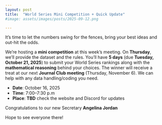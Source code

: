 ```yaml
---
layout: post
title:  "World Series Mini Competition + Quick Update"
#image: assets/images/posts/2025-09-12.png

---
```


It’s time to let the numbers swing for the fences, bring your best ideas and out-hit the odds.

We’re hosting a **mini competition** at this week’s meeting. On **Thursday**, we’ll provide the dataset and the rules. You’ll have **5 days** (due **Tuesday, October 21, 2025**) to submit your World Series rankings along with the **mathematical reasoning** behind your choices. The winner will receive a treat at our next **Journal Club meeting** (Thursday, November 6). We can help with any data handling/coding you need.


- __Date__:   October 16, 2025
- __Time__:   7:00–7:30 p.m
- __Place__:  **TBD** check the website and Discord for updates

Congratulations to our new Secretary **Angelina Jordan**

Hope to see everyone there!
